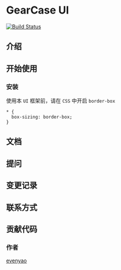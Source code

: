 # GearCase UI
[![Build Status](https://www.travis-ci.org/evenyao/GearCase.svg?branch=master)](https://www.travis-ci.org/evenyao/GearCase)

## 介绍

## 开始使用

### 安装
使用本 `UI` 框架前，请在 `CSS` 中开启 `border-box`

```
* {
  box-sizing: border-box;
}
```

## 文档

## 提问

## 变更记录

## 联系方式

## 贡献代码
### 作者
[evenyao](//evenyao.com)

